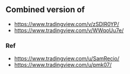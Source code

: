 ## Combined version of 
- https://www.tradingview.com/v/zSDlR0YP/
- https://www.tradingview.com/v/WWqoUu7e/

### Ref
- https://www.tradingview.com/u/SamRecio/
- https://www.tradingview.com/u/pmk07/